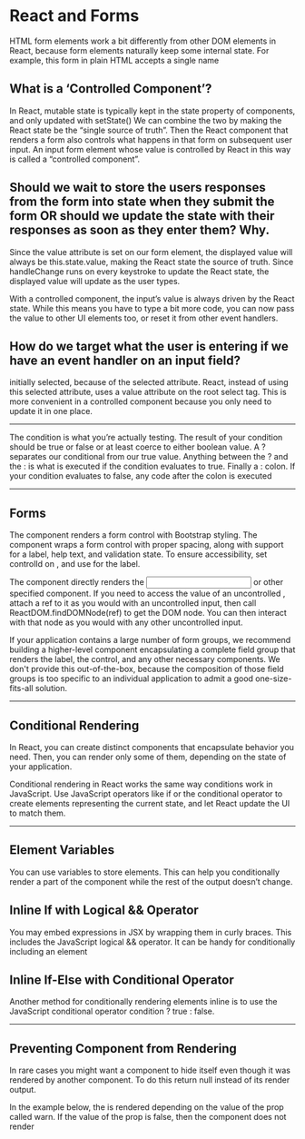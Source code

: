 
# React and Forms

HTML form elements work a bit differently from other DOM elements in React, because form elements naturally keep some internal state. For example, this form in plain HTML accepts a single name


## What is a ‘Controlled Component’?

 In React, mutable state is typically kept in the state property of components, and only updated with setState()
 We can combine the two by making the React state be the “single source of truth”. Then the React component that renders a form also controls what happens in that form on subsequent user input. An input form element whose value is controlled by React in this way is called a “controlled component”.

## Should we wait to store the users responses from the form into state when they submit the form OR should we update the state with their responses as soon as they enter them? Why.

Since the value attribute is set on our form element, the displayed value will always be this.state.value, making the React state the source of truth. Since handleChange runs on every keystroke to update the React state, the displayed value will update as the user types.

With a controlled component, the input’s value is always driven by the React state. While this means you have to type a bit more code, you can now pass the value to other UI elements too, or reset it from other event handlers.


## How do we target what the user is entering if we have an event handler on an input field?

 initially selected, because of the selected attribute. React, instead of using this selected attribute, uses a value attribute on the root select tag. This is more convenient in a controlled component because you only need to update it in one place.


 ------------

 The condition is what you’re actually testing. The result of your condition should be true or false or at least coerce to either boolean value.
 A ? separates our conditional from our true value. Anything between the ? and the : is what is executed if the condition evaluates to true.
Finally a : colon. If your condition evaluates to false, any code after the colon is executed

---------

## Forms
The <FormControl> component renders a form control with Bootstrap styling. The <FormGroup> component wraps a form control with proper spacing, along with support for a label, help text, and validation state. To ensure accessibility, set controlId on <FormGroup>, and use <FormLabel> for the label.

The <FormControl> component directly renders the <input> or other specified component. If you need to access the value of an uncontrolled <FormControl>, attach a ref to it as you would with an uncontrolled input, then call ReactDOM.findDOMNode(ref) to get the DOM node. You can then interact with that node as you would with any other uncontrolled input.

If your application contains a large number of form groups, we recommend building a higher-level component encapsulating a complete field group that renders the label, the control, and any other necessary components. We don't provide this out-of-the-box, because the composition of those field groups is too specific to an individual application to admit a good one-size-fits-all solution.

------------

## Conditional Rendering

In React, you can create distinct components that encapsulate behavior you need. Then, you can render only some of them, depending on the state of your application.

Conditional rendering in React works the same way conditions work in JavaScript. Use JavaScript operators like if or the conditional operator to create elements representing the current state, and let React update the UI to match them.

-----------

## Element Variables
You can use variables to store elements. This can help you conditionally render a part of the component while the rest of the output doesn’t change.


## Inline If with Logical && Operator
You may embed expressions in JSX by wrapping them in curly braces. This includes the JavaScript logical && operator. It can be handy for conditionally including an element

## Inline If-Else with Conditional Operator
Another method for conditionally rendering elements inline is to use the JavaScript conditional operator condition ? true : false.

-----

## Preventing Component from Rendering
In rare cases you might want a component to hide itself even though it was rendered by another component. To do this return null instead of its render output.

In the example below, the <WarningBanner /> is rendered depending on the value of the prop called warn. If the value of the prop is false, then the component does not render

